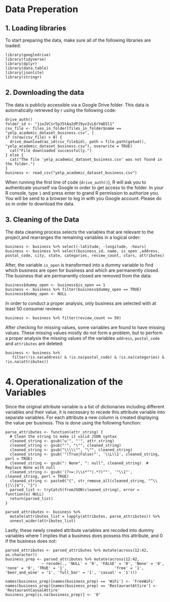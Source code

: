 # Data Preperation

## 1. Loading libraries

To start preparing the data, make sure all of the following libraries are loaded:

```
library(googledrive)
library(tidyverse)
library(dplyr)
library(data.table)
library(jsonlite)
library(stringr)
```

## 2. Downloading the data

The data is publicly accessible via a Google Drive folder. This data is automatically retrieved by r using the following code:

```
drive_auth()
folder_id <- "1ioJVCsr5pJ5tAa2dPJ9yxIvL6rYmDSl1"
csv_file <- files_in_folder[files_in_folder$name == "yelp_academic_dataset_business.csv", ]
if (nrow(csv_file) > 0) {
  drive_download(as_id(csv_file$id), path = file.path(getwd(), "yelp_academic_dataset_business.csv"), overwrite = TRUE)
  cat("File downloaded successfully.")
} else {
  cat("The file 'yelp_academic_dataset_business.csv' was not found in the folder.")
}
business <- read_csv("yelp_academic_dataset_business.csv")
```
When running the first line of code (```drive_auth()```), R will ask you to authenticate yourself via Google in order to get access to the folder. In your R console, type ```1``` and press enter to grand R permission to authorize you. You will be send to a browser to log in with you Google account. Please do so in order to download the data.

## 3. Cleaning of the Data

The data cleaning process selects the variables that are relevant to the project,and rearranges the remaining variables in a logical order:

```
business <- business %>% select(-latitude, -longitude, -hours)
business <- business %>% select(business_id, name, is_open ,address, postal_code, city, state, categories, review_count, stars, attributes)
```

After, the variable ```is_open``` is transformed into a dummy variable to find which business are open for business and which are permanently closed. The business that are permanently closed are removed from the data:

```
business$dummy_open <- business$is_open == 1
business <- business %>% filter(business$dummy_open == TRUE)
business$dummy_open <- NULL
```

In order to conduct a proper analysis, only business are selected with at least 50 consumer reviews: 

```
business <- business %>% filter(review_count >= 50)
```

After checking for missing values, some variables are found to have missing values. These missing values mostly do not form a problem, but to perform a proper analysis the missing values of the variables ```address```, ```postal_code``` and ```attributes``` are deleted:

```
business <- business %>%
   filter(!is.na(address) & !is.na(postal_code) & !is.na(categories) & !is.na(attributes))
```

# 4. Operationalization of the Variables

Since the original attribute variable is a list of dictionaries including different variables and their value, it is necessary to recede this attribute variable into separate variables. For each attribute a new column is created displaying the value per business. This is done using the following function:

```
parse_attributes <- function(attr_string) {
  # Clean the string to make it valid JSON syntax
  cleaned_string <- gsub("u'", "'", attr_string) 
  cleaned_string <- gsub("'", "\"", cleaned_string) 
  cleaned_string <- gsub("\\\\\"", "\"", cleaned_string)  
  cleaned_string <- gsub('"(True|False)"', '\\L\\1', cleaned_string, perl = TRUE)  
  cleaned_string <- gsub(": None", ": null", cleaned_string)  # Replace None with null
  cleaned_string <- gsub('(?<=:)\\s*""(.*?)""', '"\\1"', cleaned_string, perl = TRUE)
  cleaned_string <- paste0("{", str_remove_all(cleaned_string, "^\\{|\\}$"), "}")
  parsed_list <- tryCatch(fromJSON(cleaned_string), error = function(e) NULL)
  return(parsed_list)
}

parsed_attributes <- business %>%
  mutate(attributes_list = lapply(attributes, parse_attributes)) %>%
  unnest_wider(attributes_list)
```

Lastly, these newly created attribute variables are recoded into dummy variables where 1 implies that a business does possess this attribute, and 0 if the business does not:

```
parsed_attributes <- parsed_attributes %>% mutate(across(12:42, as.character))
business_prep <- parsed_attributes %>% mutate(across(12:42, 
                ~ recode(., 'NULL' = '0', 'FALSE' = '0', 'None' = '0', 'none' = '0', 'TRUE' = '1',                     'free' = '1', 'beer_and_wine' = '1', 'full_bar' = '1', 'casual' = '1')))

names(business_prep)[names(business_prep) == 'WiFi'] <- 'FreeWiFi'
names(business_prep)[names(business_prep) == 'RestaurantAttire'] <- 'RestaurantCasualAttire'
business_prep[is.na(business_prep)] <- '0'
```